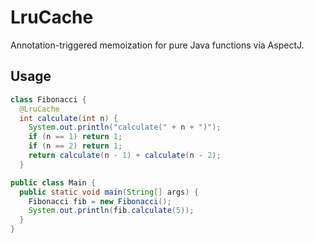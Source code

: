 LruCache
========
Annotation-triggered memoization for pure Java functions via AspectJ.

Usage
-----
```java
class Fibonacci {
  @LruCache
  int calculate(int n) {
    System.out.println("calculate(" + n + ")");
    if (n == 1) return 1;
    if (n == 2) return 1;
    return calculate(n - 1) + calculate(n - 2);
  }
```

```java
public class Main {
  public static void main(String[] args) {
    Fibonacci fib = new Fibonacci();
    System.out.println(fib.calculate(5));
  }
}
```


